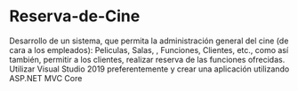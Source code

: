 # Reserva-de-Cine
Desarrollo de un sistema, que permita la administración general del cine (de cara a los empleados): Peliculas, Salas, , Funciones, Clientes, etc.,
como así también, permitir a los clientes, realizar reserva de las funciones ofrecidas. Utilizar Visual Studio 2019 preferentemente
y crear una aplicación utilizando ASP.NET MVC Core
